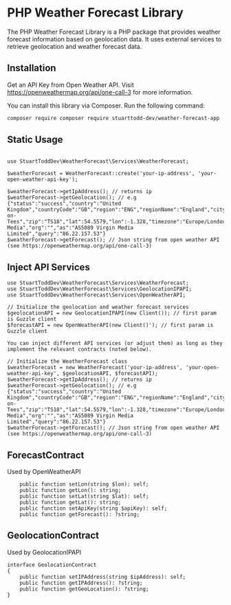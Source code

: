 # PHP Weather Forecast Library

The PHP Weather Forecast Library is a PHP package that provides weather forecast information based on geolocation data. It uses external services to retrieve geolocation and weather forecast data.

## Installation

Get an API Key from Open Weather API. Visit https://openweathermap.org/api/one-call-3 for more information.

You can install this library via Composer. Run the following command:

```bash
composer require composer require stuarttodd-dev/weather-forecast-app
```
## Static Usage

```

use StuartToddDev\WeatherForecast\Services\WeatherForecast;

$weatherForecast = WeatherForecast::create('your-ip-address', 'your-open-weather-api-key');

$weatherForecast->getIpAddress(); // returns ip
$weatherForecast->getGeolocation(); // e.g {"status":"success","country":"United Kingdom","countryCode":"GB","region":"ENG","regionName":"England","city":"Stockton-on-Tees","zip":"TS18","lat":54.5579,"lon":-1.328,"timezone":"Europe/London","isp":"Virgin Media","org":"","as":"AS5089 Virgin Media Limited","query":"86.22.157.53"}
$weatherForecast->getForecast(); // Json string from open weather API (see https://openweathermap.org/api/one-call-3)
```

## Inject API Services

```
use StuartToddDev\WeatherForecast\Services\WeatherForecast;
use StuartToddDev\WeatherForecast\Services\GeolocationIPAPI;
use StuartToddDev\WeatherForecast\Services\OpenWeatherAPI;

// Initialize the geolocation and weather forecast services
$geolocationAPI = new GeolocationIPAPI(new Client()); // first param is Guzzle client
$forecastAPI = new OpenWeatherAPI(new Client()'); // first param is Guzzle client

You can inject different API services (or adjust them) as long as they implement the relevant contracts (noted below).

// Initialize the WeatherForecast class
$weatherForecast = new WeatherForecast('your-ip-address', 'your-open-weather-api-key', $geolocationAPI, $forecastAPI);
$weatherForecast->getIpAddress(); // returns ip
$weatherForecast->getGeolocation(); // e.g {"status":"success","country":"United Kingdom","countryCode":"GB","region":"ENG","regionName":"England","city":"Stockton-on-Tees","zip":"TS18","lat":54.5579,"lon":-1.328,"timezone":"Europe/London","isp":"Virgin Media","org":"","as":"AS5089 Virgin Media Limited","query":"86.22.157.53"}
$weatherForecast->getForecast(); // Json string from open weather API (see https://openweathermap.org/api/one-call-3)
```

## ForecastContract
Used by OpenWeatherAPI
```
    public function setLon(string $lon): self;
    public function getLon(): string;
    public function setLat(string $lat): self;
    public function getLat(): string;
    public function setApiKey(string $apiKey): self;
    public function getForecast(): ?string;
```

## GeolocationContract
Used by GeolocationIPAPI
```
interface GeolocationContract
{
    public function setIPAddress(string $ipAddress): self;
    public function getIPAddress(): ?string;
    public function getGeoLocation(): ?string;
}
```

